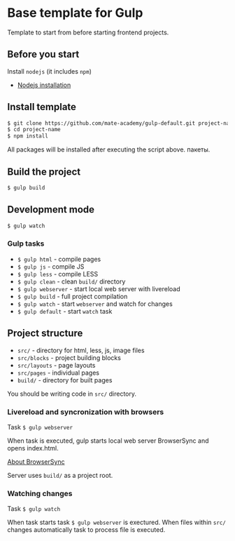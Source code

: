 # Base template for Gulp

Template to start from before starting frontend projects.

## Before you start

Install `nodejs` (it includes `npm`)

- [Nodejs installation](https://nodejs.org/en/download/package-manager/)

## Install template

``` sh
$ git clone https://github.com/mate-academy/gulp-default.git project-name
$ cd project-name
$ npm install
```

All packages will be installed after executing the script above. пакеты.

## Build the project

``` sh
$ gulp build
```

## Development mode 

``` sh
$ gulp watch
```

### Gulp tasks

 - `$ gulp html` - compile pages
 - `$ gulp js` - compile JS
 - `$ gulp less` - compile LESS
 - `$ gulp clean` - clean `build/` directory
 - `$ gulp webserver` - start local web server with livereload
 - `$ gulp build` - full project compilation
 - `$ gulp watch` - start `webserver` and watch for changes
 - `$ gulp default` - start `watch` task

## Project structure

- `src/` - directory for html, less, js, image files
- `src/blocks` - project building blocks
- `src/layouts` - page layouts
- `src/pages` - individual pages
- `build/` - directory for built pages

You should be writing code in `src/` directory.

### Livereload and syncronization with browsers

Task `$ gulp webserver`

When task is executed, gulp starts local web server BrowserSync and opens index.html.  

[About BrowserSync](http://www.browsersync.io/)  

Server uses `build/` as a project root.

### Watching changes

Task `$ gulp watch`

When task starts task `$ gulp webserver` is exectured. When files within `src/` changes automatically task to process file is executed.
